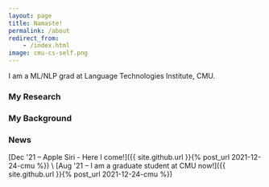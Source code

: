 ```yaml
---
layout: page
title: Namaste!
permalink: /about
redirect_from:
    - /index.html
image: cmu-cs-self.png
---
```

<!-- ![alt text](../assets/img/cmu-cs-self.png) -->
<!-- <img src="../assets/img/cmu-cs-self.png" width="200"> -->

I am a ML/NLP grad at Language Technologies Institute, CMU.

### My Research

<!-- [Getting Started]({{ site.github.url }}{% post_url 2015-10-10-getting-started %}): getting started with installing Lagrange, whether you are completely new to using Jekyll, or simply just migrating to a new Jekyll theme. -->

### My Background


### News
[Dec '21 – Apple Siri - Here I come!]({{ site.github.url }}{% post_url 2021-12-24-cmu %}) \\
[Aug '21 – I am a graduate student at CMU now!]({{ site.github.url }}{% post_url 2021-12-24-cmu %})


<!-- [Text and Formatting]({{ site.github.url }}{% post_url 2014-01-01-text-formatting-examples %}) -->

<!-- ### Questions? -->

<!-- This theme is completely free and open source software. You may use it however you want, as it is distributed under the [MIT License](http://choosealicense.com/licenses/mit/). If you are having any problems, any questions or suggestions, feel free to [tweet at me](https://twitter.com/intent/tweet?text=My%question%about%Lagrange%is:%&amp;via=paululele), or [file a GitHub issue](https://github.com/lenpaul/lagrange/issues/new). -->
